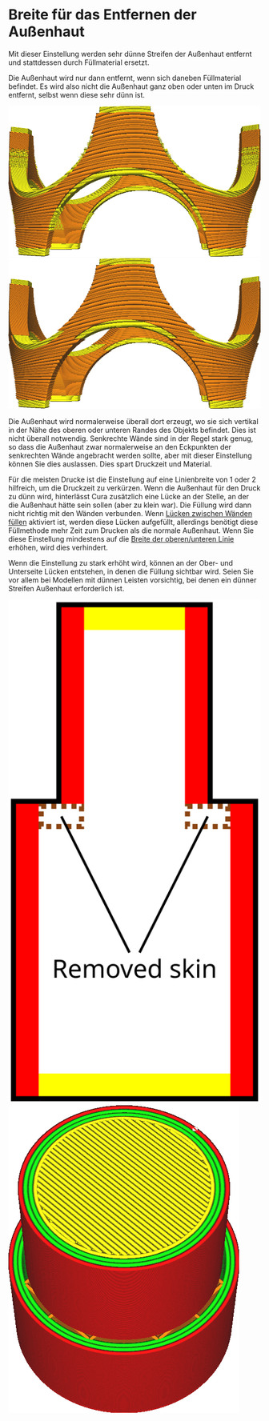Breite für das Entfernen der Außenhaut
====
Mit dieser Einstellung werden sehr dünne Streifen der Außenhaut entfernt und stattdessen durch Füllmaterial ersetzt.

Die Außenhaut wird nur dann entfernt, wenn sich daneben Füllmaterial befindet. Es wird also nicht die Außenhaut ganz oben oder unten im Druck entfernt, selbst wenn diese sehr dünn ist.

![Keine Entfernung der Außenhaut](../images/skin_preshrink_original.png)
![Dünne Streifen werden entfernt](../images/skin_preshrink_shrunk.png)

Die Außenhaut wird normalerweise überall dort erzeugt, wo sie sich vertikal in der Nähe des oberen oder unteren Randes des Objekts befindet. Dies ist nicht überall notwendig. Senkrechte Wände sind in der Regel stark genug, so dass die Außenhaut zwar normalerweise an den Eckpunkten der senkrechten Wände angebracht werden sollte, aber mit dieser Einstellung können Sie dies auslassen. Dies spart Druckzeit und Material.

Für die meisten Drucke ist die Einstellung auf eine Linienbreite von 1 oder 2 hilfreich, um die Druckzeit zu verkürzen. Wenn die Außenhaut für den Druck zu dünn wird, hinterlässt Cura zusätzlich eine Lücke an der Stelle, an der die Außenhaut hätte sein sollen (aber zu klein war). Die Füllung wird dann nicht richtig mit den Wänden verbunden. Wenn [Lücken zwischen Wänden füllen](../shell/fill_perimeter_gaps.md) aktiviert ist, werden diese Lücken aufgefüllt, allerdings benötigt diese Füllmethode mehr Zeit zum Drucken als die normale Außenhaut. Wenn Sie diese Einstellung mindestens auf die [Breite der oberen/unteren Linie](../resolution/skin_line_width.md) erhöhen, wird dies verhindert.

Wenn die Einstellung zu stark erhöht wird, können an der Ober- und Unterseite Lücken entstehen, in denen die Füllung sichtbar wird. Seien Sie vor allem bei Modellen mit dünnen Leisten vorsichtig, bei denen ein dünner Streifen Außenhaut erforderlich ist.

![Diese Stücke der Außenhaut werden entfernt und die Füllung wird sichtbar.](../images/skin_preshrink_problem.svg)
![Die Füllung ist auch in der Schichtansicht zu sehen](../images/skin_preshrink_problem_screenshot.png)